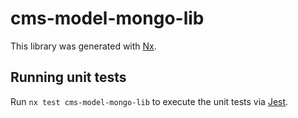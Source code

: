 # cms-model-mongo-lib

This library was generated with [Nx](https://nx.dev).

## Running unit tests

Run `nx test cms-model-mongo-lib` to execute the unit tests via [Jest](https://jestjs.io).
